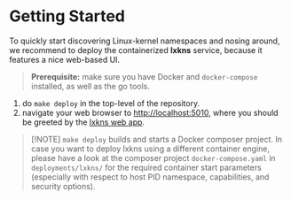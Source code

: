 # Getting Started

To quickly start discovering Linux-kernel namespaces and nosing around, we
recommend to deploy the containerized **lxkns** service, because it features a
nice web-based UI.

> **Prerequisite:** make sure you have Docker and `docker-compose` installed, as
> well as the go tools.

1. do `make deploy` in the top-level of the repository.
2. navigate your web browser to [http://localhost:5010](http://localhost:5010),
   where you should be greeted by the [lxkns web app](getting-around).

> [!NOTE] `make deploy` builds and starts a Docker composer project. In case you
> want to deploy lxkns using a different container engine, please have a look at
> the composer project `docker-compose.yaml` in `deployments/lxkns/` for the
> required container start parameters (especially with respect to host PID
> namespace, capabilities, and security options).
